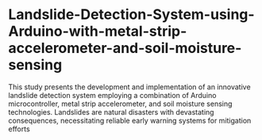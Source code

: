 # Landslide-Detection-System-using-Arduino-with-metal-strip-accelerometer-and-soil-moisture-sensing
This study presents the development and implementation of an innovative landslide detection system employing a combination of Arduino microcontroller, metal strip accelerometer, and soil moisture sensing technologies. Landslides are natural disasters with devastating consequences, necessitating reliable early warning systems for mitigation efforts
